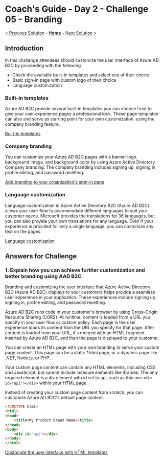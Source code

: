 # Coach's Guide - Day 2 - Challenge 05 - Branding

 [< Previous Solution](./Solution_D2_04.md) - **[Home](./README.md)** - [Next Solution >](./Solution_D2_06.md)

## Introduction

In this challenge attendees should customize the user interface of Azure AD B2C by proceeding with the following

- Check the available built-in templates and select one of their choice
- Basic sign-in page with custom logo of their choice
- Language customization

### Built-in templates

Azure AD B2C provide several built-in templates you can choose from to give your user experience pages a professional look. These page templates can also and serve as starting point for your own customization, using the company branding feature.

[Built-in templates](https://learn.microsoft.com/en-us/azure/active-directory-b2c/customize-ui?pivots=b2c-user-flow#overview)

### Company branding

You can customize your Azure AD B2C pages with a banner logo, background image, and background color by using Azure Active Directory Company branding. The company branding includes signing up, signing in, profile editing, and password resetting.

[Add branding to your organization's sign-in page](https://learn.microsoft.com/en-us/azure/active-directory/fundamentals/customize-branding)

### Language customization

Language customization in Azure Active Directory B2C (Azure AD B2C) allows your user flow to accommodate different languages to suit your customer needs. Microsoft provides the translations for 36 languages, but you can also provide your own translations for any language. Even if your experience is provided for only a single language, you can customize any text on the pages.

[Language customization](https://learn.microsoft.com/en-us/azure/active-directory-b2c/language-customization?pivots=b2c-user-flow)

## Answers for Challenge

### 1. Explain how you can achieve further customization and better branding using AAD B2C

Branding and customizing the user interface that Azure Active Directory B2C (Azure AD B2C) displays to your customers helps provide a seamless user experience in your application. These experiences include signing up, signing in, profile editing, and password resetting.

Azure AD B2C runs code in your customer's browser by using Cross-Origin Resource Sharing (CORS). At runtime, content is loaded from a URL you specify in your user flow or custom policy. Each page in the user experience loads its content from the URL you specify for that page. After content is loaded from your URL, it's merged with an HTML fragment inserted by Azure AD B2C, and then the page is displayed to your customer.

You can create an HTML page with your own branding to serve your custom page content. This page can be a static *.html page, or a dynamic page like .NET, Node.js, or PHP.

Your custom page content can contain any HTML elements, including CSS and JavaScript, but cannot include insecure elements like iframes. The only required element is a div element with id set to api, such as this one `<div id="api"></div>` within your HTML page.

Instead of creating your custom page content from scratch, you can customize Azure AD B2C's default page content.

```html
<!DOCTYPE html>
<html>
<head>
    <title>My Product Brand Name</title>
</head>
<body>
    <div id="api"></div>
</body>
</html>
```

[Customize the user interface with HTML templates](https://learn.microsoft.com/en-us/azure/active-directory-b2c/customize-ui-with-html?pivots=b2c-user-flow)
